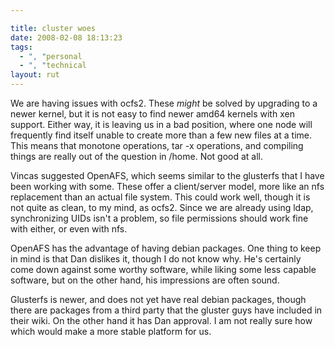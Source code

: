 ```yaml
---

title: cluster woes
date: 2008-02-08 18:13:23
tags:
  - ", "personal
  - ", "technical
layout: rut
---
```


We are having issues with ocfs2.  These *might* be solved by upgrading to a newer kernel, but it is not easy to find newer amd64 kernels with xen support.  Either way, it is leaving us in a bad position, where one node will frequently find itself unable to create more than a few new files at a time.  This means that monotone operations, tar -x operations, and compiling things are really out of the question in /home.  Not good at all.  

Vincas suggested OpenAFS, which seems similar to the glusterfs that I have been working with some.  These offer a client/server model, more like an nfs replacement than an actual file system.  This could work well, though it is not quite as clean, to my mind, as ocfs2.  Since we are already using ldap, synchronizing UIDs isn't a problem, so file permissions should work fine with either, or even with nfs.  

OpenAFS has the advantage of having debian packages.  One thing to keep in mind is that Dan dislikes it, though I do not know why.  He's certainly come down against some worthy software, while liking some less capable software, but on the other hand, his impressions are often sound.  

Glusterfs is newer, and does not yet have real debian packages, though there are packages from a third party that the gluster guys have included in their wiki.  On the other hand it has Dan approval.  I am not really sure how which would make a more stable platform for us.  

